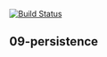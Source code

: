 [![Build Status](https://travis-ci.com/aaronmeade92/11-express.svg?branch=master)](https://travis-ci.com/khuynh92/09-rest-persistence)
## 09-persistence

